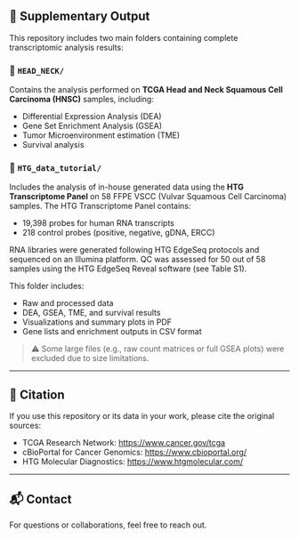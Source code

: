 ## 📂 Supplementary Output

This repository includes two main folders containing complete transcriptomic analysis results:

### 🔹 `HEAD_NECK/`
Contains the analysis performed on **TCGA Head and Neck Squamous Cell Carcinoma (HNSC)** samples, including:

- Differential Expression Analysis (DEA)
- Gene Set Enrichment Analysis (GSEA)
- Tumor Microenvironment estimation (TME)
- Survival analysis

### 🔹 `HTG_data_tutorial/`
Includes the analysis of in-house generated data using the **HTG Transcriptome Panel** on 58 FFPE VSCC (Vulvar Squamous Cell Carcinoma) samples. The HTG Transcriptome Panel contains:

- 19,398 probes for human RNA transcripts  
- 218 control probes (positive, negative, gDNA, ERCC)

RNA libraries were generated following HTG EdgeSeq protocols and sequenced on an Illumina platform. QC was assessed for 50 out of 58 samples using the HTG EdgeSeq Reveal software (see Table S1).

This folder includes:

- Raw and processed data  
- DEA, GSEA, TME, and survival results  
- Visualizations and summary plots in PDF  
- Gene lists and enrichment outputs in CSV format

> ⚠️ Some large files (e.g., raw count matrices or full GSEA plots) were excluded due to size limitations.

---

## 📄 Citation

If you use this repository or its data in your work, please cite the original sources:

- TCGA Research Network: https://www.cancer.gov/tcga  
- cBioPortal for Cancer Genomics: https://www.cbioportal.org/  
- HTG Molecular Diagnostics: https://www.htgmolecular.com/

---

## 📬 Contact

For questions or collaborations, feel free to reach out.
